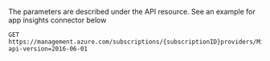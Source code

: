The parameters are described under the API resource. See an example for app insights connector below

```
GET
https://management.azure.com/subscriptions/{subscriptionID}providers/Microsoft.Web/locations/{location}/managedApis/applicationinsights?api-version=2016-06-01
```